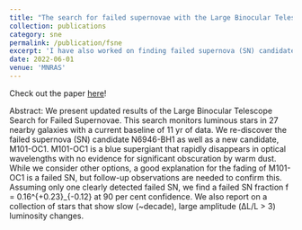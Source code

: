```yaml
---
title: "The search for failed supernovae with the Large Binocular Telescope: a new candidate and the failed SN fraction with 11 yr of data"
collection: publications
category: sne
permalink: /publication/fsne
excerpt: 'I have also worked on finding failed supernova (SN) candidates with the OSU-co-owned Large Binocular Telescope (LBT).  Failed SNe are what happen when stars are too massive to explode as SN and instead implode into BHs.  We reported the discovery of a new candidate failed SN and updated the failed SN fraction based on our observations.'
date: 2022-06-01
venue: 'MNRAS'
---
```


Check out the paper [here](https://ui.adsabs.harvard.edu/abs/2021MNRAS.508..516N/abstract)!

Abstract: We present updated results of the Large Binocular Telescope Search for Failed Supernovae. This search monitors luminous stars in 27 nearby galaxies with a current baseline of 11 yr of data. We re-discover the failed supernova (SN) candidate N6946-BH1 as well as a new candidate, M101-OC1. M101-OC1 is a blue supergiant that rapidly disappears in optical wavelengths with no evidence for significant obscuration by warm dust. While we consider other options, a good explanation for the fading of M101-OC1 is a failed SN, but follow-up observations are needed to confirm this. Assuming only one clearly detected failed SN, we find a failed SN fraction f = 0.16^{+0.23}_{-0.12} at 90 per cent confidence. We also report on a collection of stars that show slow (~decade), large amplitude (ΔL/L > 3) luminosity changes. 
